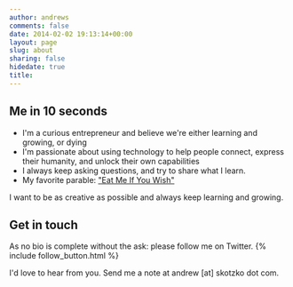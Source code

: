 ```yaml
---
author: andrews
comments: false
date: 2014-02-02 19:13:14+00:00
layout: page
slug: about
sharing: false
hidedate: true
title:
---
```

## Me in 10 seconds
* I'm a curious entrepreneur and believe we're either learning and growing, or dying
* I'm passionate about using technology to help people connect, express their humanity, and unlock their own capabilities
* I always keep asking questions, and try to share what I learn.
* My favorite parable: ["Eat Me If You Wish"](http://www.andrewskotzko.com/eat-me-if-you-wish/)

I want to be as creative as possible and always keep learning and growing.

## Get in touch
As no bio is complete without the ask: please follow me on Twitter.
{% include follow_button.html %}

I'd love to hear from you. Send me a note at andrew [at] skotzko dot com.
